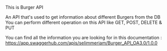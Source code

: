 This is Burger API

An API that's used to get information about different Burgers from the DB
You can perform different operation on this API like GET, POST, DELETE & PUT

You can find all the information you are looking for in this documentation : https://app.swaggerhub.com/apis/selimmeriam/Burger_API_OA3.0/1.0.0